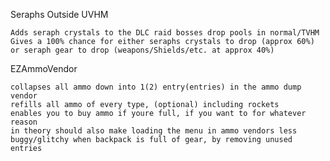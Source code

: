 Seraphs Outside UVHM

	Adds seraph crystals to the DLC raid bosses drop pools in normal/TVHM
	Gives a 100% chance for either seraphs crystals to drop (approx 60%) or seraph gear to drop (weapons/Shields/etc. at approx 40%) 

EZAmmoVendor

	collapses all ammo down into 1(2) entry(entries) in the ammo dump vendor
	refills all ammo of every type, (optional) including rockets
	enables you to buy ammo if youre full, if you want to for whatever reason
	in theory should also make loading the menu in ammo vendors less buggy/glitchy when backpack is full of gear, by removing unused entries 
